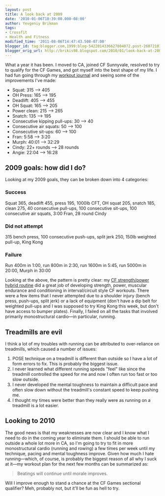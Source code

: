 ```yaml
---
layout: post
title: A look back at 2009
date: '2010-01-06T10:39:00.000-08:00'
author: Yevgeniy Brikman
tags:
- Crossfit
- Health and Fitness
modified_time: '2011-08-06T14:47:43.508-07:00'
blogger_id: tag:blogger.com,1999:blog-5422014336627804072.post-2607210173712289992
blogger_orig_url: http://brikis98.blogspot.com/2010/01/look-back-at-2009.html
---
```


What a year it has been. I moved to CA, joined CF Sunnyvale, resolved to try 
to qualify for the CF Games, and got myself into the best shape of my life. I 
had fun going through my [workout 
journal](http://forums.anandtech.com/showthread.php?t=194624) and seeing some 
of the improvements I've made: 

* Squat: 315 --&gt; 405 
* OH Press: 165 --&gt; 195 
* Deadlift: 405 --&gt; 455 
* OH Squat: 165 --&gt; 205 
* Power clean: 215 --&gt; 265 
* Snatch: 135 --&gt; 195 
* Consecutive kipping pull-ups: 30 --&gt; 40 
* Consecutive air squats: 50 --&gt; 100 
* Consecutive sit-ups: 60 --&gt; 100 
* Fran: 5:58 --&gt; 3:20 
* Murph: 40:01 --&gt; 32:29 
* Cindy: 22+ rounds --&gt; 28 rounds 
* Angie: 22:04 --&gt; 16:28 

## 2009 goals: how did I do? 

Looking at my 2009 goals, they can be broken down into 4 categories: 

### Success 

Squat 365, deadlift 455, press 195, 1000lb CFT, OH squat 205, snatch 185, 
clean 275, 40 consecutive pull-ups, 100 consecutive sit-ups, 100 consecutive 
air squats, 3:00 Fran, 28 round Cindy 

### Did not attempt

315 bench press, 100 consecutive push-ups, split jerk 250, 150lb weighted 
pull-up, King Kong 

### Failure

Run 400m in 1:00, run 800m in 2:30, run 1600m in 5:45, run 5000m in 20:00, 
Murph in 30:00 

Looking at the above, the pattern is pretty clear: my [CF strength/power 
hybrid 
routine](http://www.ybrikman.com/writing/2009/07/12/crossfit-strengthpower-hybrid/) 
did a great job of developing strength, power, muscular endurance and 
conditioning in interval/circuit style CF workouts. There were a few items 
that I never attempted due to a shoulder injury (bench press, push-ups, split 
jerk) or a lack of equipment (don't have a dip belt for weighted pull-ups and 
I was supposed to try King Kong this week, but don't have access to bumper 
plates). Finally, I failed on all the tasks that involved primarily 
monostructural cardio&mdash;in particular, running. 

## Treadmills are evil 

I think a lot of my troubles with running can be attributed to over-reliance 
on treadmills, which caused a number of issues: 

1. POSE technique on a treadmill is different than outside so I have a lot of 
form errors to fix. This is probably the biggest issue. 
2. I never learned what different running speeds "feel" like since the 
treadmill controlled the speed for me and now I often run too fast or too slow 
outside. 
3. I never developed the mental toughness to maintain a difficult pace and 
often slow down without the treadmill's constant speed to keep pushing me. 
4. I thought my times were better than they really were as running on a 
treadmill is a lot easier. 

## Looking to 2010 

The good news is that my weaknesses are now clear and I know what I need to do 
in the coming year to eliminate them. I should be able to run outside a whole 
lot more in CA, so I'm going to try to fit in more monostructural cardio 
(running and rowing) a few times per week until my technique, pacing and 
mental toughness improve. Given how much I hate running&mdash;which, of course, is 
probably the biggest reason of all why I suck at it&mdash;my workout plan for the 
next few months can be summarized as: 

> Beatings will continue until morale improves.

Will I improve enough to stand a chance at the CF Games sectional qualifier? 
Meh, probably not, but it'll be fun as hell to try. 